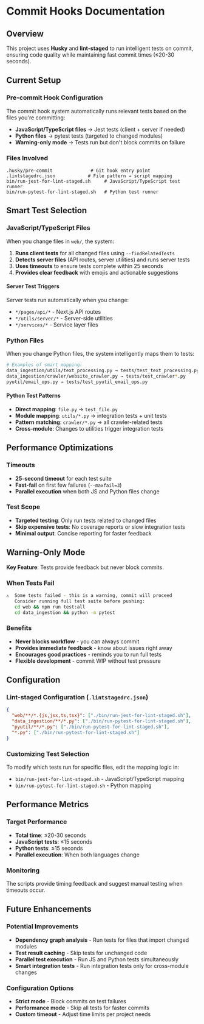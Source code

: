 # Commit Hooks Documentation

## Overview

This project uses **Husky** and **lint-staged** to run intelligent tests on commit, ensuring code quality while
maintaining fast commit times (≤20-30 seconds).

## Current Setup

### Pre-commit Hook Configuration

The commit hook system automatically runs relevant tests based on the files you're committing:

- **JavaScript/TypeScript files** → Jest tests (client + server if needed)
- **Python files** → pytest tests (targeted to changed modules)
- **Warning-only mode** → Tests run but don't block commits on failure

### Files Involved

```text
.husky/pre-commit              # Git hook entry point
.lintstagedrc.json            # File pattern → script mapping
bin/run-jest-for-lint-staged.sh     # JavaScript/TypeScript test runner
bin/run-pytest-for-lint-staged.sh   # Python test runner
```

## Smart Test Selection

### JavaScript/TypeScript Files

When you change files in `web/`, the system:

1. **Runs client tests** for all changed files using `--findRelatedTests`
2. **Detects server files** (API routes, server utilities) and runs server tests
3. **Uses timeouts** to ensure tests complete within 25 seconds
4. **Provides clear feedback** with emojis and actionable suggestions

#### Server Test Triggers

Server tests run automatically when you change:

- `*/pages/api/*` - Next.js API routes
- `*/utils/server/*` - Server-side utilities
- `*/services/*` - Service layer files

### Python Files

When you change Python files, the system intelligently maps them to tests:

```bash
# Examples of smart mapping:
data_ingestion/utils/text_processing.py → tests/test_text_processing.py
data_ingestion/crawler/website_crawler.py → tests/test_crawler*.py
pyutil/email_ops.py → tests/test_pyutil_email_ops.py
```

#### Python Test Patterns

- **Direct mapping**: `file.py` → `test_file.py`
- **Module mapping**: `utils/*.py` → integration tests + unit tests
- **Pattern matching**: `crawler/*.py` → all crawler-related tests
- **Cross-module**: Changes to utilities trigger integration tests

## Performance Optimizations

### Timeouts

- **25-second timeout** for each test suite
- **Fast-fail** on first few failures (`--maxfail=3`)
- **Parallel execution** when both JS and Python files change

### Test Scope

- **Targeted testing**: Only run tests related to changed files
- **Skip expensive tests**: No coverage reports or slow integration tests
- **Minimal output**: Concise reporting for faster feedback

## Warning-Only Mode

**Key Feature**: Tests provide feedback but never block commits.

### When Tests Fail

```bash
⚠️  Some tests failed - this is a warning, commit will proceed
   Consider running full test suite before pushing:
   cd web && npm run test:all
   cd data_ingestion && python -m pytest
```

### Benefits

- **Never blocks workflow** - you can always commit
- **Provides immediate feedback** - know about issues right away
- **Encourages good practices** - reminds you to run full tests
- **Flexible development** - commit WIP without test pressure

## Configuration

### Lint-staged Configuration (`.lintstagedrc.json`)

```json
{
  "web/**/*.{js,jsx,ts,tsx}": ["./bin/run-jest-for-lint-staged.sh"],
  "data_ingestion/**/*.py": ["./bin/run-pytest-for-lint-staged.sh"],
  "pyutil/**/*.py": ["./bin/run-pytest-for-lint-staged.sh"],
  "*.py": ["./bin/run-pytest-for-lint-staged.sh"]
}
```

### Customizing Test Selection

To modify which tests run for specific files, edit the mapping logic in:

- `bin/run-jest-for-lint-staged.sh` - JavaScript/TypeScript mapping
- `bin/run-pytest-for-lint-staged.sh` - Python mapping

## Performance Metrics

### Target Performance

- **Total time**: ≤20-30 seconds
- **JavaScript tests**: ≤15 seconds
- **Python tests**: ≤15 seconds
- **Parallel execution**: When both languages change

### Monitoring

The scripts provide timing feedback and suggest manual testing when timeouts occur.

## Future Enhancements

### Potential Improvements

- **Dependency graph analysis** - Run tests for files that import changed modules
- **Test result caching** - Skip tests for unchanged code
- **Parallel test execution** - Run JS and Python tests simultaneously
- **Smart integration tests** - Run integration tests only for cross-module changes

### Configuration Options

- **Strict mode** - Block commits on test failures
- **Performance mode** - Skip all tests for faster commits
- **Custom timeout** - Adjust time limits per project needs
